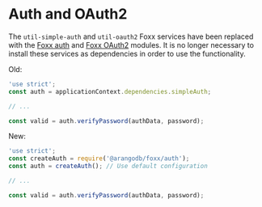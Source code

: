 Auth and OAuth2
===============

The `util-simple-auth` and `util-oauth2` Foxx services have been replaced with the [Foxx auth](../Reference/Modules/Auth.md)
and [Foxx OAuth2](../Reference/Modules/OAuth2.md) modules.
It is no longer necessary to install these services as dependencies in order to use the functionality.

Old:

```js
'use strict';
const auth = applicationContext.dependencies.simpleAuth;

// ...

const valid = auth.verifyPassword(authData, password);
```

New:

```js
'use strict';
const createAuth = require('@arangodb/foxx/auth');
const auth = createAuth(); // Use default configuration

// ...

const valid = auth.verifyPassword(authData, password);
```
